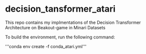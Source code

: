# decision_tansformer_atari

This repo contains my implmentations of the Decision Transformer Architecture on Beakout-game in Minari Datasets

To build the environment, run the following command: 

'''conda env create -f conda_atari.yml'''
